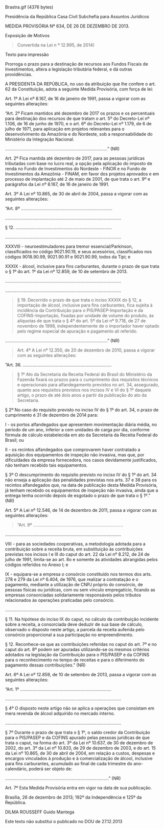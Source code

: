Brastra.gif (4376 bytes)

Presidência da República
Casa Civil
Subchefia para Assuntos Jurídicos


MEDIDA PROVISÓRIA Nº 634, DE 26 DE DEZEMBRO DE 2013.

Exposição de Motivos
> Convertida na Lei n º 12.995, de 2014)

Texto para impressão

Prorroga o prazo para a destinação de recursos aos Fundos Fiscais de Investimentos, altera a legislação tributária federal, e dá outras providências.


A PRESIDENTA DA REPÚBLICA, no uso da atribuição que lhe confere o art. 62 da Constituição, adota a seguinte Medida Provisória, com força de lei:

Art. 1º  A Lei nº 8.167, de 16 de janeiro de 1991, passa a vigorar com as seguintes alterações:



“Art. 2º  Ficam mantidos até dezembro de 2017 os prazos e os percentuais para destinação dos recursos de que tratam o art. 5º do Decreto-Lei nº 1.106, de 16 de junho de 1970, e o art. 6º do Decreto-Lei nº 1.179, de 6 de julho de 1971, para aplicação em projetos relevantes para o desenvolvimento da Amazônia e do Nordeste, sob a responsabilidade do Ministério da Integração Nacional.

...................................................................................” (NR)

Art. 2º  Fica mantida até dezembro de 2017, para as pessoas jurídicas tributadas com base no lucro real, a opção pela aplicação do imposto de renda no Fundo de Investimentos do Nordeste - FINOR e no Fundo de Investimentos da Amazônia - FINAM, em favor dos projetos aprovados e em processo de implantação até 2 de maio de 2001, de que trata o art. 9º e parágrafos da Lei nº 8.167, de 16 de janeiro de 1991.

Art. 3º  A Lei nº 10.865, de 30 de abril de 2004, passa a vigorar com as seguintes alterações:



“Art. 8º  ..........................................................................

..............................................................................................

§ 12.  ..............................................................................

..............................................................................................

XXXVIII - neuroestimuladores para tremor essencial/Parkinson, classificados no código 9021.90.19, e seus acessórios, classificados nos códigos 9018.90.99, 9021.90.91 e 9021.90.99, todos da Tipi; e

XXXIX - álcool, inclusive para fins carburantes, durante o prazo de que trata o § 1º do art. 1º da Lei nº 12.859, de 10 de setembro de 2013.

..............................................................................................

..............................................................................................

> § 19.  Decorrido o prazo de que trata o inciso XXXIX do § 12, a importação de álcool, inclusive para fins carburantes, fica sujeita à incidência da Contribuição para o PIS/PASEP-Importação e da COFINS-Importação, fixadas por unidade de volume do produto, às alíquotas de que trata o § 4º do art. 5º da Lei nº 9.718, de 27 de novembro de 1998, independentemente de o importador haver optado pelo regime especial de apuração e pagamento ali referido.

...................................................................................” (NR)

> Art. 4º  A Lei nº 12.350, de 20 de dezembro de 2010, passa a vigorar com as seguintes alterações:



“Art. 36.  ........................................................................

> § 1º  Ato da Secretaria da Receita Federal do Brasil do Ministério da Fazenda fixará os prazos para o cumprimento dos requisitos técnicos e operacionais para alfandegamento previstos no art. 34, assegurado, quanto aos requisitos previstos nos incisos IV e VI do § 1º daquele artigo, o prazo de até dois anos a partir da publicação do ato da Secretaria.

§ 2º  No caso do requisito previsto no inciso IV do § 1º do art. 34, o prazo de cumprimento é 31 de dezembro de 2014 para:

I - os portos alfandegados que apresentem movimentação diária média, no período de um ano, inferior a cem unidades de carga por dia, conforme fórmula de cálculo estabelecida em ato da Secretaria da Receita Federal do Brasil; ou

II - os recintos alfandegados que comprovarem haver contratado a aquisição dos equipamentos de inspeção não invasiva, mas que, por dificuldades da empresa fornecedora, nos casos devidamente justificados, não tenham recebido tais equipamentos.

§ 3º  O descumprimento do requisito previsto no inciso IV do § 1º do art. 34 não enseja a aplicação das penalidades previstas nos arts. 37 e 38 para os recintos alfandegados que, na data de publicação desta Medida Provisória, já tenham recebido os equipamentos de inspeção não invasiva, ainda que a entrega tenha ocorrido depois de esgotado o prazo de que trata o § 1º.” (NR)

Art. 5º  A Lei nº 12.546, de 14 de dezembro de 2011, passa a vigorar com as seguintes alterações:



> “Art. 9º  .........................................................................

..............................................................................................

VIII - para as sociedades cooperativas, a metodologia adotada para a contribuição sobre a receita bruta, em substituição às contribuições previstas nos incisos I e III do caput do art. 22 da Lei nº 8.212, de 24 de julho de 1991, limita-se ao art. 8o e somente às atividades abrangidas pelos códigos referidos no Anexo I; e

IX - equipara-se a empresa o consórcio constituído nos termos dos arts. 278 e 279 da Lei nº 6.404, de 1976, que realizar a contratação e o pagamento, mediante a utilização de CNPJ próprio do consórcio, de pessoas físicas ou jurídicas, com ou sem vínculo empregatício, ficando as empresas consorciadas solidariamente responsáveis pelos tributos relacionados às operações praticadas pelo consórcio.

..............................................................................................

§ 11.  Na hipótese do inciso IX do caput, no cálculo da contribuição incidente sobre a receita, a consorciada deve deduzir de sua base de cálculo, observado o disposto neste artigo, a parcela da receita auferida pelo consórcio proporcional a sua participação no empreendimento.

§ 12.  Reconhece-se que as contribuições referidas no caput do art. 7º e no caput do art. 8º podem ser apuradas utilizando-se os mesmos critérios adotados na legislação da Contribuição para o PIS/PASEP e da COFINS para o reconhecimento no tempo de receitas e para o diferimento do pagamento dessas contribuições.” (NR)

Art. 6º  A Lei nº 12.859, de 10 de setembro de 2013, passa a vigorar com as seguintes alterações:



“Art. 1º  ..........................................................................

..............................................................................................

§ 4º  O disposto neste artigo não se aplica a operações que consistam em mera revenda de álcool adquirido no mercado interno.

..............................................................................................

§ 7º  Durante o prazo de que trata o § 1º, o saldo credor da Contribuição para o PIS/PASEP e da COFINS apurado pelas pessoas jurídicas de que trata o caput, na forma do art. 3º da Lei nº 10.637, de 30 de dezembro de 2002, do art. 3º da Lei nº 10.833, de 29 de dezembro de 2003, e do art. 15 da Lei nº 10.865, de 30 de abril de 2004, em relação a custos, despesas e encargos vinculados à produção e à comercialização de álcool, inclusive para fins carburantes, acumulado ao final de cada trimestre do ano-calendário, poderá ser objeto de:

....................................................................................” (NR)

Art. 7º  Esta Medida Provisória entra em vigor na data de sua publicação.

Brasília, 26 de dezembro de 2013; 192º da Independência e 125º da República.

DILMA ROUSSEFF
Guido Mantega

Este texto não substitui o publicado no DOU de 27.12.2013
















